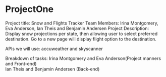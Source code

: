# ProjectOne

Project title: Snow and Flights Tracker
Team Members: Irina Montgomery, Eva Anderson, Ian Theis and Benjamin Andersen
Project Description:  Display snow projections per state, then allowing user to select preferred destination. Go to a new page will display flight option to the destination.

APIs we will use: accuweather  and skyscanner

Breakdown of tasks:
Irina Montgomery and Eva Anderson(Project manners and Front-end)  
Ian Theis and Benjamin Andersen (Back-end)

